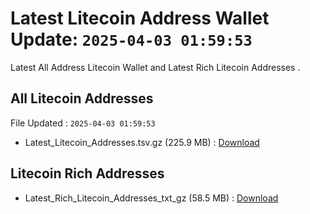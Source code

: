 # Latest Litecoin Address Wallet Update: `2025-04-03 01:59:53`

Latest All Address Litecoin Wallet and Latest Rich Litecoin Addresses .

## All Litecoin Addresses

File Updated : `2025-04-03 01:59:53`

- Latest_Litecoin_Addresses.tsv.gz (225.9 MB) : [Download](https://github.com/Pymmdrza/Rich-Address-Wallet/releases/tag/Litecoin)

## Litecoin Rich Addresses

- Latest_Rich_Litecoin_Addresses_txt_gz (58.5 MB) : [Download](https://github.com/Pymmdrza/Rich-Address-Wallet/releases/tag/Litecoin)
